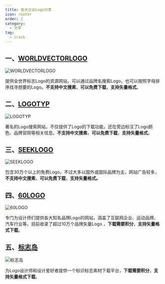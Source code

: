 ```yaml
---
title: 各大企业Logo分享
icon: router
order: 2
category:
  - 分享
tag:
  - crack
---
```


## 一、[WORLDVECTORLOGO](https://worldvectorlogo.com)

![WORLDVECTORLOGO](https://cdn.jsdelivr.net/gh/shenbourne/Image-Hosting-Service@main/blog/202410112353728.png)


提供全世界标志Logo的资源网站，可以通过品牌名搜索Logo，也可以按照字母排序找寻想要的Logo。**不支持中文搜素**，**可以免费下载**，**支持矢量格式**。

  

  

## 二、[LOGOTYP](https://logotyp.us)

![LOGOTYP](https://cdn.jsdelivr.net/gh/shenbourne/Image-Hosting-Service@main/blog/202410112354537.png)


著名的Logo搜索网站，不仅提供了Logo的下载功能，还在旁边标注了Logo颜色、品牌官网等相关信息。**不支持中文搜素**，**可以免费下载**，**支持矢量格式**。  

  

  

## 三、[SEEKLOGO](https://seeklogo.com)

![SEEKLOGO](https://cdn.jsdelivr.net/gh/shenbourne/Image-Hosting-Service@main/blog/202410112355379.png)


包含30万个以上的免费Logo，不过大多以国外或国际品牌为主，网站广告较多，**不支持中文搜素**，**可以免费下载**，**支持矢量格式。**

  

  

## 四、[60LOGO](https://www.60logo.com)

![60LOGO](https://cdn.jsdelivr.net/gh/shenbourne/Image-Hosting-Service@main/blog/202410112355546.png)


专门为设计师们提供各大知名品牌Logo的网站，涵盖了互联网企业、运动品牌、汽车行业等，目前收录了超过10万个品牌矢量Logo ，**下载需要积分**，**支持矢量格式下载**。  

  

  

## 五、[标志岛](http://www.logodao.com)

![标志岛](https://cdn.jsdelivr.net/gh/shenbourne/Image-Hosting-Service@main/blog/202410112356783.png)


为Logo设计师和设计爱好者提供一个标识标志素材下载平台，**下载需要积分**，**支持矢量格式下载**。




